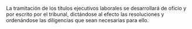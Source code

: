 La tramitación de los títulos ejecutivos laborales se desarrollará de oficio y por escrito por el tribunal, dictándose al efecto las resoluciones y ordenándose las diligencias que sean necesarias para ello.